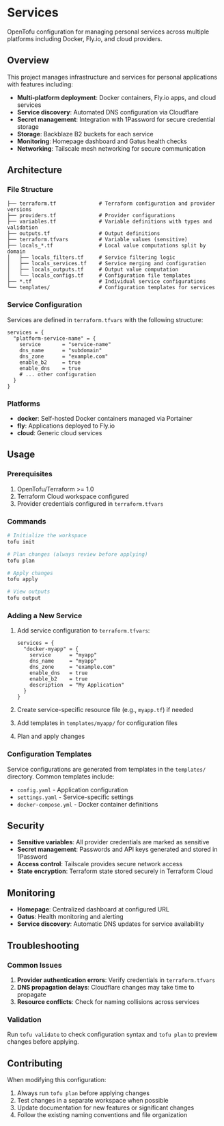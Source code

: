 # Services

OpenTofu configuration for managing personal services across multiple platforms including Docker, Fly.io, and cloud providers.

## Overview

This project manages infrastructure and services for personal applications with features including:

- **Multi-platform deployment**: Docker containers, Fly.io apps, and cloud services
- **Service discovery**: Automated DNS configuration via Cloudflare
- **Secret management**: Integration with 1Password for secure credential storage
- **Storage**: Backblaze B2 buckets for each service
- **Monitoring**: Homepage dashboard and Gatus health checks
- **Networking**: Tailscale mesh networking for secure communication

## Architecture

### File Structure

```
├── terraform.tf              # Terraform configuration and provider versions
├── providers.tf              # Provider configurations
├── variables.tf              # Variable definitions with types and validation
├── outputs.tf                # Output definitions
├── terraform.tfvars          # Variable values (sensitive)
├── locals_*.tf               # Local value computations split by domain
│   ├── locals_filters.tf     # Service filtering logic
│   ├── locals_services.tf    # Service merging and configuration
│   ├── locals_outputs.tf     # Output value computation
│   └── locals_configs.tf     # Configuration file templates
├── *.tf                      # Individual service configurations
└── templates/                # Configuration templates for services
```

### Service Configuration

Services are defined in `terraform.tfvars` with the following structure:

```hcl
services = {
  "platform-service-name" = {
    service       = "service-name"
    dns_name      = "subdomain"
    dns_zone      = "example.com"
    enable_b2     = true
    enable_dns    = true
    # ... other configuration
  }
}
```

### Platforms

- **docker**: Self-hosted Docker containers managed via Portainer
- **fly**: Applications deployed to Fly.io
- **cloud**: Generic cloud services

## Usage

### Prerequisites

1. OpenTofu/Terraform >= 1.0
2. Terraform Cloud workspace configured
3. Provider credentials configured in `terraform.tfvars`

### Commands

```bash
# Initialize the workspace
tofu init

# Plan changes (always review before applying)
tofu plan

# Apply changes
tofu apply

# View outputs
tofu output
```

### Adding a New Service

1. Add service configuration to `terraform.tfvars`:
   ```hcl
   services = {
     "docker-myapp" = {
       service      = "myapp"
       dns_name     = "myapp"
       dns_zone     = "example.com"
       enable_dns   = true
       enable_b2    = true
       description  = "My Application"
     }
   }
   ```

2. Create service-specific resource file (e.g., `myapp.tf`) if needed

3. Add templates in `templates/myapp/` for configuration files

4. Plan and apply changes

### Configuration Templates

Service configurations are generated from templates in the `templates/` directory. Common templates include:

- `config.yaml` - Application configuration
- `settings.yaml` - Service-specific settings
- `docker-compose.yml` - Docker container definitions

## Security

- **Sensitive variables**: All provider credentials are marked as sensitive
- **Secret management**: Passwords and API keys generated and stored in 1Password
- **Access control**: Tailscale provides secure network access
- **State encryption**: Terraform state stored securely in Terraform Cloud

## Monitoring

- **Homepage**: Centralized dashboard at configured URL
- **Gatus**: Health monitoring and alerting
- **Service discovery**: Automatic DNS updates for service availability

## Troubleshooting

### Common Issues

1. **Provider authentication errors**: Verify credentials in `terraform.tfvars`
2. **DNS propagation delays**: Cloudflare changes may take time to propagate
3. **Resource conflicts**: Check for naming collisions across services

### Validation

Run `tofu validate` to check configuration syntax and `tofu plan` to preview changes before applying.

## Contributing

When modifying this configuration:

1. Always run `tofu plan` before applying changes
2. Test changes in a separate workspace when possible
3. Update documentation for new features or significant changes
4. Follow the existing naming conventions and file organization
